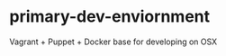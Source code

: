 primary-dev-enviornment
=======================

Vagrant + Puppet + Docker base for developing on OSX
